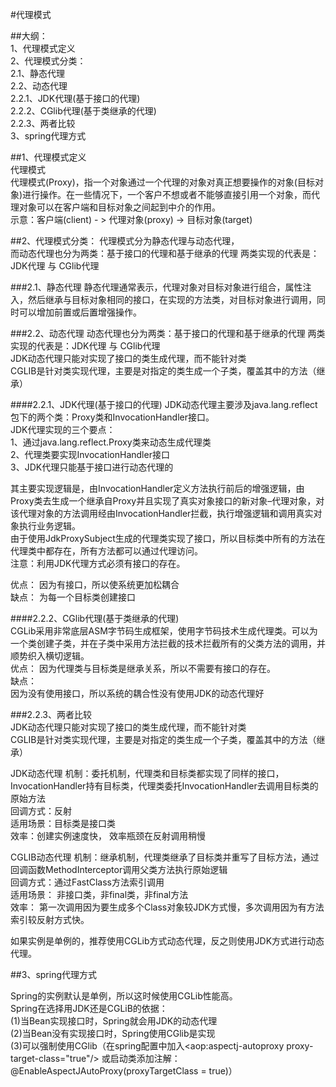#代理模式

##大纲：  
1、代理模式定义  
2、代理模式分类：  
2.1、静态代理  
2.2、动态代理  
2.2.1、JDK代理(基于接口的代理)    
2.2.2、CGlib代理(基于类继承的代理)   
2.2.3、两者比较      
3、spring代理方式


##1、代理模式定义  
代理模式  
代理模式(Proxy)，指一个对象通过一个代理的对象对真正想要操作的对象(目标对象)进行操作。在一些情况下，一个客户不想或者不能够直接引用一个对象，而代理对象可以在客户端和目标对象之间起到中介的作用。  
示意：客户端(client) - > 代理对象(proxy) -> 目标对象(target)   

##2、代理模式分类： 
代理模式分为静态代理与动态代理，  
而动态代理也分为两类：基于接口的代理和基于继承的代理
两类实现的代表是：JDK代理 与 CGlib代理


###2.1、静态代理
静态代理通常表示，代理对象对目标对象进行组合，属性注入，然后继承与目标对象相同的接口，在实现的方法类，对目标对象进行调用，同时可以增加前置或后置增强操作。

###2.2、动态代理
动态代理也分为两类：基于接口的代理和基于继承的代理
两类实现的代表是：JDK代理 与 CGlib代理  
JDK动态代理只能对实现了接口的类生成代理，而不能针对类  
CGLIB是针对类实现代理，主要是对指定的类生成一个子类，覆盖其中的方法（继承）  


####2.2.1、JDK代理(基于接口的代理) 
JDK动态代理主要涉及java.lang.reflect包下的两个类：Proxy类和InvocationHandler接口。   
JDK代理实现的三个要点：  
1、通过java.lang.reflect.Proxy类来动态生成代理类  
2、代理类要实现InvocationHandler接口  
3、JDK代理只能基于接口进行动态代理的    

其主要实现逻辑是，由InvocationHandler定义方法执行前后的增强逻辑，由Proxy类去生成一个继承自Proxy并且实现了真实对象接口的新对象–代理对象，对该代理对象的方法调用经由InvocationHandler拦截，执行增强逻辑和调用真实对象执行业务逻辑。  
由于使用JdkProxySubject生成的代理类实现了接口，所以目标类中所有的方法在代理类中都存在，所有方法都可以通过代理访问。        
注意：利用JDK代理方式必须有接口的存在。      

优点：  因为有接口，所以使系统更加松耦合    
缺点：  为每一个目标类创建接口    


####2.2.2、CGlib代理(基于类继承的代理)  
CGLib采用非常底层ASM字节码生成框架，使用字节码技术生成代理类。可以为一个类创建子类，并在子类中采用方法拦截的技术拦截所有的父类方法的调用，并顺势织入横切逻辑。   
优点： 
因为代理类与目标类是继承关系，所以不需要有接口的存在。    
缺点：  
因为没有使用接口，所以系统的耦合性没有使用JDK的动态代理好  


###2.2.3、两者比较   
JDK动态代理只能对实现了接口的类生成代理，而不能针对类  
CGLIB是针对类实现代理，主要是对指定的类生成一个子类，覆盖其中的方法（继承）    

JDK动态代理
机制：委托机制，代理类和目标类都实现了同样的接口，InvocationHandler持有目标类，代理类委托InvocationHandler去调用目标类的原始方法  
回调方式：反射  
适用场景：目标类是接口类  
效率：创建实例速度快， 效率瓶颈在反射调用稍慢  

CGLIB动态代理
机制：继承机制，代理类继承了目标类并重写了目标方法，通过回调函数MethodInterceptor调用父类方法执行原始逻辑  
回调方式：通过FastClass方法索引调用  
适用场景：  非接口类，非final类，非final方法  
效率：  第一次调用因为要生成多个Class对象较JDK方式慢，多次调用因为有方法索引较反射方式快。  

  
如果实例是单例的，推荐使用CGLib方式动态代理，反之则使用JDK方式进行动态代理。

##3、spring代理方式

Spring的实例默认是单例，所以这时候使用CGLib性能高。  
Spring在选择用JDK还是CGLiB的依据：  
(1)当Bean实现接口时，Spring就会用JDK的动态代理  
(2)当Bean没有实现接口时，Spring使用CGlib是实现  
(3)可以强制使用CGlib（在spring配置中加入<aop:aspectj-autoproxy proxy-target-class="true"/> 或启动类添加注解：@EnableAspectJAutoProxy(proxyTargetClass = true)） 















